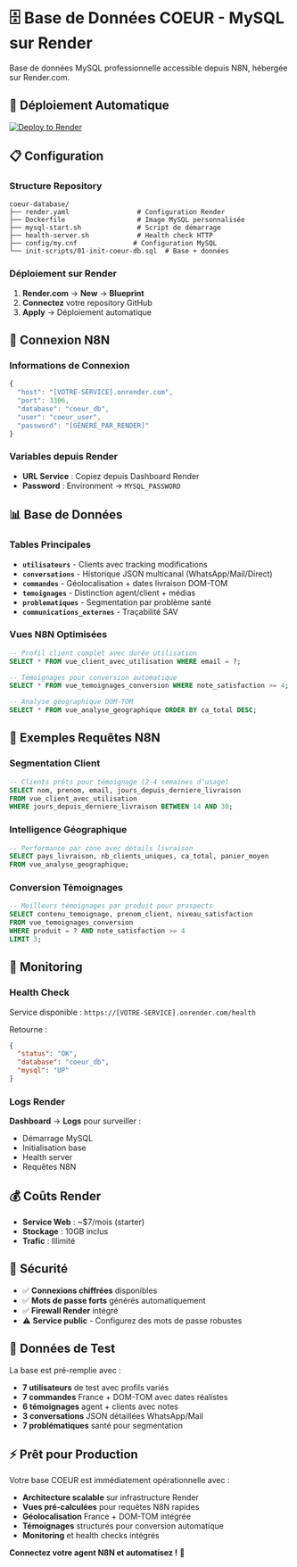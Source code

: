 # 🗄️ Base de Données COEUR - MySQL sur Render

Base de données MySQL professionnelle accessible depuis N8N, hébergée sur Render.com.

## 🚀 Déploiement Automatique

[![Deploy to Render](https://render.com/images/deploy-to-render-button.svg)](https://render.com/deploy)

## 📋 Configuration

### Structure Repository
```
coeur-database/
├── render.yaml                 # Configuration Render
├── Dockerfile                  # Image MySQL personnalisée  
├── mysql-start.sh              # Script de démarrage
├── health-server.sh            # Health check HTTP
├── config/my.cnf              # Configuration MySQL
└── init-scripts/01-init-coeur-db.sql  # Base + données
```

### Déploiement sur Render
1. **Render.com** → **New** → **Blueprint**
2. **Connectez** votre repository GitHub
3. **Apply** → Déploiement automatique

## 🔗 Connexion N8N

### Informations de Connexion
```javascript
{
  "host": "[VOTRE-SERVICE].onrender.com",
  "port": 3306,
  "database": "coeur_db",
  "user": "coeur_user",
  "password": "[GÉNÉRÉ_PAR_RENDER]"
}
```

### Variables depuis Render
- **URL Service** : Copiez depuis Dashboard Render
- **Password** : Environment → `MYSQL_PASSWORD`

## 📊 Base de Données

### Tables Principales
- **`utilisateurs`** - Clients avec tracking modifications
- **`conversations`** - Historique JSON multicanal (WhatsApp/Mail/Direct)
- **`commandes`** - Géolocalisation + dates livraison DOM-TOM
- **`temoignages`** - Distinction agent/client + médias
- **`problematiques`** - Segmentation par problème santé
- **`communications_externes`** - Traçabilité SAV

### Vues N8N Optimisées
```sql
-- Profil client complet avec durée utilisation
SELECT * FROM vue_client_avec_utilisation WHERE email = ?;

-- Témoignages pour conversion automatique
SELECT * FROM vue_temoignages_conversion WHERE note_satisfaction >= 4;

-- Analyse géographique DOM-TOM
SELECT * FROM vue_analyse_geographique ORDER BY ca_total DESC;
```

## 🎯 Exemples Requêtes N8N

### Segmentation Client
```sql
-- Clients prêts pour témoignage (2-4 semaines d'usage)
SELECT nom, prenom, email, jours_depuis_derniere_livraison
FROM vue_client_avec_utilisation 
WHERE jours_depuis_derniere_livraison BETWEEN 14 AND 30;
```

### Intelligence Géographique
```sql
-- Performance par zone avec détails livraison
SELECT pays_livraison, nb_clients_uniques, ca_total, panier_moyen
FROM vue_analyse_geographique;
```

### Conversion Témoignages
```sql
-- Meilleurs témoignages par produit pour prospects
SELECT contenu_temoignage, prenom_client, niveau_satisfaction
FROM vue_temoignages_conversion 
WHERE produit = ? AND note_satisfaction >= 4 
LIMIT 3;
```

## 🔧 Monitoring

### Health Check
Service disponible : `https://[VOTRE-SERVICE].onrender.com/health`

Retourne :
```json
{
  "status": "OK",
  "database": "coeur_db",
  "mysql": "UP"
}
```

### Logs Render
**Dashboard** → **Logs** pour surveiller :
- Démarrage MySQL
- Initialisation base
- Health server
- Requêtes N8N

## 💰 Coûts Render

- **Service Web** : ~$7/mois (starter)
- **Stockage** : 10GB inclus  
- **Trafic** : Illimité

## 🔐 Sécurité

- ✅ **Connexions chiffrées** disponibles
- ✅ **Mots de passe forts** générés automatiquement
- ✅ **Firewall Render** intégré
- ⚠️ **Service public** - Configurez des mots de passe robustes

## 🎉 Données de Test

La base est pré-remplie avec :
- **7 utilisateurs** de test avec profils variés
- **7 commandes** France + DOM-TOM avec dates réalistes
- **6 témoignages** agent + clients avec notes
- **3 conversations** JSON détaillées WhatsApp/Mail
- **7 problématiques** santé pour segmentation

## ⚡ Prêt pour Production

Votre base COEUR est immédiatement opérationnelle avec :
- **Architecture scalable** sur infrastructure Render
- **Vues pré-calculées** pour requêtes N8N rapides
- **Géolocalisation** France + DOM-TOM intégrée
- **Témoignages** structurés pour conversion automatique
- **Monitoring** et health checks intégrés

**Connectez votre agent N8N et automatisez !** 🚀
